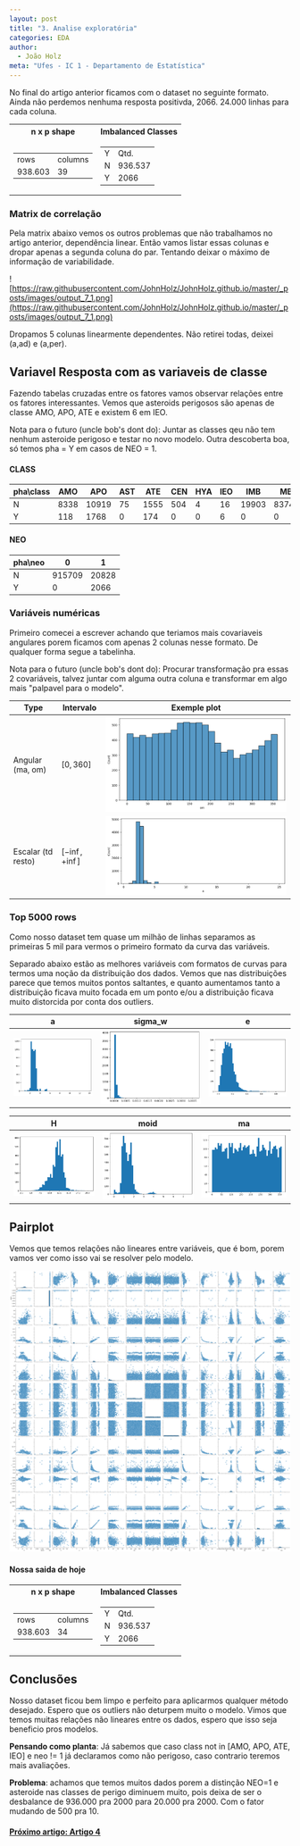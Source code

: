 ```yaml
---
layout: post
title: "3. Analise exploratória"
categories: EDA
author:
  - João Holz
meta: "Ufes - IC 1 - Departamento de Estatística"
---
```


No final do artigo anterior ficamos com o dataset no seguinte formato. Ainda não perdemos nenhuma resposta positivda, 2066. 24.000 linhas para cada coluna.

<table>
<tr><th> n x p shape </th><th> Imbalanced Classes  </th></tr>
<tr><td>

<table>
    <tr>
        <td>rows</td>
        <td>columns</td>
    </tr>
    <tr>
        <td>938.603</td>
        <td>39</td>
    </tr>
</table>

</td><td>

<table><tr><td>Y</td><td>Qtd.</td></tr><tr><td>N</td><td>936.537</td></tr><tr><td>Y</td><td>2066</td></tr></table>

</td></tr> </table>

<h3 style="text-align: left;">Matrix de correlação</h3>

Pela matrix abaixo vemos os outros problemas que não trabalhamos no artigo anterior, dependência linear. Então vamos listar essas colunas e dropar apenas a segunda coluna do par. Tentando deixar o máximo de informação de variabilidade.

![https://raw.githubusercontent.com/JohnHolz/JohnHolz.github.io/master/_posts/images/output_7_1.png](https://raw.githubusercontent.com/JohnHolz/JohnHolz.github.io/master/_posts/images/output_7_1.png)

Dropamos 5 colunas linearmente dependentes. Não retirei todas, deixei (a,ad) e (a,per).

## Variavel Resposta com as variaveis de classe

Fazendo tabelas cruzadas entre os fatores vamos observar relações entre os fatores interessantes. Vemos que asteroids perigosos são apenas de classe AMO, APO, ATE e existem 6 em IEO.

Nota para o futuro (uncle bob's dont do): Juntar as classes qeu não tem nenhum asteroide perigoso e testar no novo modelo. Outra descoberta boa, só temos pha = Y em casos de NEO = 1.

#### CLASS

| pha\class | AMO  | APO   | AST | ATE  | CEN | HYA | IEO | IMB   | MBA    | MCA   | OMB   | TJN  | TNO  |
| --------- | ---- | ----- | --- | ---- | --- | --- | --- | ----- | ------ | ----- | ----- | ---- | ---- |
| N         | 8338 | 10919 | 75  | 1555 | 504 | 4   | 16  | 19903 | 837430 | 18356 | 27815 | 8160 | 3462 |
| Y         | 118  | 1768  | 0   | 174  | 0   | 0   | 6   | 0     | 0      | 0     | 0     | 0    | 0    |

#### NEO

| pha\neo | 0      | 1     |
| ------- | ------ | ----- |
| N       | 915709 | 20828 |
| Y       | 0      | 2066  |

### Variáveis numéricas

Primeiro comecei a escrever achando que teriamos mais covariaveis angulares porem ficamos com apenas 2 colunas nesse formato. De qualquer forma segue a tabelinha.

Nota para o futuro (uncle bob's dont do): Procurar transformação pra essas 2 covariáveis, talvez juntar com alguma outra coluna e transformar em algo mais "palpavel para o modelo".

| Type               | Intervalo       | Exemple plot                                                                                               |
| ------------------ | --------------- | ---------------------------------------------------------------------------------------------------------- |
| Angular (ma, om)   | $[0,360]$       | ![ma](https://raw.githubusercontent.com/JohnHolz/JohnHolz.github.io/master/_posts/images/output_10_1.png)  |
| Escalar (td resto) | $[-\inf,+\inf]$ | ![rest](https://raw.githubusercontent.com/JohnHolz/JohnHolz.github.io/master/_posts/images/output_9_1.png) |

### Top 5000 rows

Como nosso dataset tem quase um milhão de linhas separamos as primeiras 5 mil para vermos o primeiro formato da curva das variáveis.

Separado abaixo estão as melhores variáveis com formatos de curvas para termos uma noção da distribuição dos dados. Vemos que nas distribuições parece que temos muitos pontos saltantes, e quanto aumentamos tanto a distribuição ficava muito focada em um ponto e/ou a distribuição ficava muito distorcida por conta dos outliers.

| a                                                                                                         | sigma_w                                                                                                       | e                                                                                                        |
| --------------------------------------------------------------------------------------------------------- | ------------------------------------------------------------------------------------------------------------- | -------------------------------------------------------------------------------------------------------- |
| ![a1](https://raw.githubusercontent.com/JohnHolz/JohnHolz.github.io/master/_posts/images/output_20_0.png) | ![sigmaw](https://raw.githubusercontent.com/JohnHolz/JohnHolz.github.io/master/_posts/images/output_22_0.png) | ![e](https://raw.githubusercontent.com/JohnHolz/JohnHolz.github.io/master/_posts/images/output_23_0.png) |

| H                                                                                                         | moid                                                                                                        | ma                                                                                                        |
| --------------------------------------------------------------------------------------------------------- | ----------------------------------------------------------------------------------------------------------- | --------------------------------------------------------------------------------------------------------- |
| ![h1](https://raw.githubusercontent.com/JohnHolz/JohnHolz.github.io/master/_posts/images/output_21_0.png) | ![moid](https://raw.githubusercontent.com/JohnHolz/JohnHolz.github.io/master/_posts/images/output_18_0.png) | ![ma](https://raw.githubusercontent.com/JohnHolz/JohnHolz.github.io/master/_posts/images/output_19_0.png) |

## Pairplot

Vemos que temos relações não lineares entre variáveis, que é bom, porem vamos ver como isso vai se resolver pelo modelo.

![pairplot](https://raw.githubusercontent.com/JohnHolz/JohnHolz.github.io/master/_posts/images/output_25_0.png)

#### Nossa saida de hoje

<table>
<tr><th> n x p shape </th><th> Imbalanced Classes  </th></tr>
<tr><td>

<table>
    <tr>
        <td>rows</td>
        <td>columns</td>
    </tr>
    <tr>
        <td>938.603</td>
        <td>34</td>
    </tr>
</table>

</td><td>

<table><tr><td>Y</td><td>Qtd.</td></tr><tr><td>N</td><td>936.537</td></tr><tr><td>Y</td><td>2066</td></tr></table>

</td></tr> </table>

## Conclusões

Nosso dataset ficou bem limpo e perfeito para aplicarmos qualquer método desejado. Espero que os outliers não deturpem muito o modelo. Vimos que temos muitas relações não lineares entre os dados, espero que isso seja beneficio pros modelos.

**Pensando como planta**:
Já sabemos que caso class not in [AMO, APO, ATE, IEO] e neo != 1 já declaramos como não perigoso, caso contrario teremos mais avaliações.

**Problema**: achamos que temos muitos dados porem a distinção NEO=1 e asteroide nas classes de perigo diminuem muito, pois deixa de ser o desbalance de 936.000 pra 2000 para 20.000 pra 2000. Com o fator mudando de 500 pra 10.

#### [Próximo artigo: Artigo 4](https://johnholz.github.io/eda/2022/07/12/4modeling.html)
